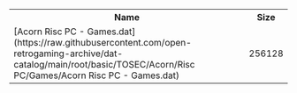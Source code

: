 <table>
<tr><th>Name</th><th>Size</th></tr>
<tr><td>[Acorn Risc PC - Games.dat](https://raw.githubusercontent.com/open-retrogaming-archive/dat-catalog/main/root/basic/TOSEC/Acorn/Risc PC/Games/Acorn Risc PC - Games.dat)</td><td>256128</td></tr>
</table>
